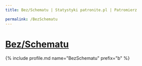```yaml
---
title: Bez/Schematu | Statystyki patronite.pl | Patromierz

permalink: /BezSchematu
---
```


# [Bez/Schematu](https://patronite.pl/BezSchematu)

{% include profile.md name="BezSchematu" prefix="b" %}
